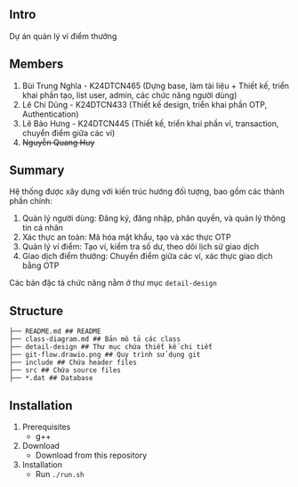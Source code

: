 ## Intro
Dự án quản lý ví điểm thưởng

## Members
1. Bùi Trung Nghĩa - K24DTCN465 (Dựng base, làm tài liệu + Thiết kế, triển khai phần tạo, list user, admin, các chức năng người dùng)
2. Lê Chí Dũng - K24DTCN433 (Thiết kế design, triển khai phần OTP, Authentication)
3. Lê Bảo Hưng - K24DTCN445 (Thiết kế, triển khai phần ví, transaction, chuyển điểm giữa các ví)
4. ~~Nguyễn Quang Huy~~

## Summary
Hệ thống được xây dựng với kiến trúc hướng đối tượng, bao gồm các thành phần chính:

1. Quản lý người dùng: Đăng ký, đăng nhập, phân quyền, và quản lý thông tin cá nhân
2. Xác thực an toàn: Mã hóa mật khẩu, tạo và xác thực OTP
3. Quản lý ví điểm: Tạo ví, kiểm tra số dư, theo dõi lịch sử giao dịch
4. Giao dịch điểm thưởng: Chuyển điểm giữa các ví, xác thực giao dịch bằng OTP

Các bản đặc tả chức năng nằm ở thư mục `detail-design`

## Structure
```
├── README.md ## README
├── class-diagram.md ## Bản mô tả các class
├── detail-design ## Thư mục chứa thiết kế chi tiết
├── git-flow.drawio.png ## Quy trình sử dụng git
├── include ## Chứa header files
├── src ## Chứa source files
├── *.dat ## Database
```

## Installation
1. Prerequisites
    - g++ 
2. Download
   - Download from this repository 
3. Installation
    - Run `./run.sh`
